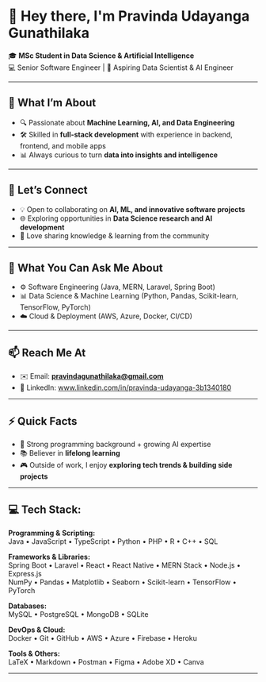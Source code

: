 # 👋 Hey there, I'm Pravinda Udayanga Gunathilaka  

🎓 **MSc Student in Data Science & Artificial Intelligence**  
💻 Senior Software Engineer | 🚀 Aspiring Data Scientist & AI Engineer  

---

## 🌟 What I’m About
- 🔍 Passionate about **Machine Learning, AI, and Data Engineering**  
- 🛠️ Skilled in **full-stack development** with experience in backend, frontend, and mobile apps  
- 📊 Always curious to turn **data into insights and intelligence**  

---

## 🤝 Let’s Connect
- 💡 Open to collaborating on **AI, ML, and innovative software projects**  
- 🌐 Exploring opportunities in **Data Science research and AI development**  
- 🚀 Love sharing knowledge & learning from the community  

---

## 💬 What You Can Ask Me About
- ⚙️ Software Engineering (Java, MERN, Laravel, Spring Boot)  
- 📊 Data Science & Machine Learning (Python, Pandas, Scikit-learn, TensorFlow, PyTorch)  
- ☁️ Cloud & Deployment (AWS, Azure, Docker, CI/CD)  

---

## 📫 Reach Me At
- ✉️ Email: **pravindagunathilaka@gmail.com**  
- 🔗 LinkedIn: www.linkedin.com/in/pravinda-udayanga-3b1340180

---

## ⚡ Quick Facts
- 🎯 Strong programming background + growing AI expertise  
- 📚 Believer in **lifelong learning**  
- 🎮 Outside of work, I enjoy **exploring tech trends & building side projects**  

---

## 💻 Tech Stack:
**Programming & Scripting:**  
Java • JavaScript • TypeScript • Python • PHP • R • C++ • SQL  

**Frameworks & Libraries:**  
Spring Boot • Laravel • React • React Native • MERN Stack • Node.js • Express.js  
NumPy • Pandas • Matplotlib • Seaborn • Scikit-learn • TensorFlow • PyTorch  

**Databases:**  
MySQL • PostgreSQL • MongoDB • SQLite  

**DevOps & Cloud:**  
Docker • Git • GitHub • AWS • Azure • Firebase • Heroku  

**Tools & Others:**  
LaTeX • Markdown • Postman • Figma • Adobe XD • Canva  

---

